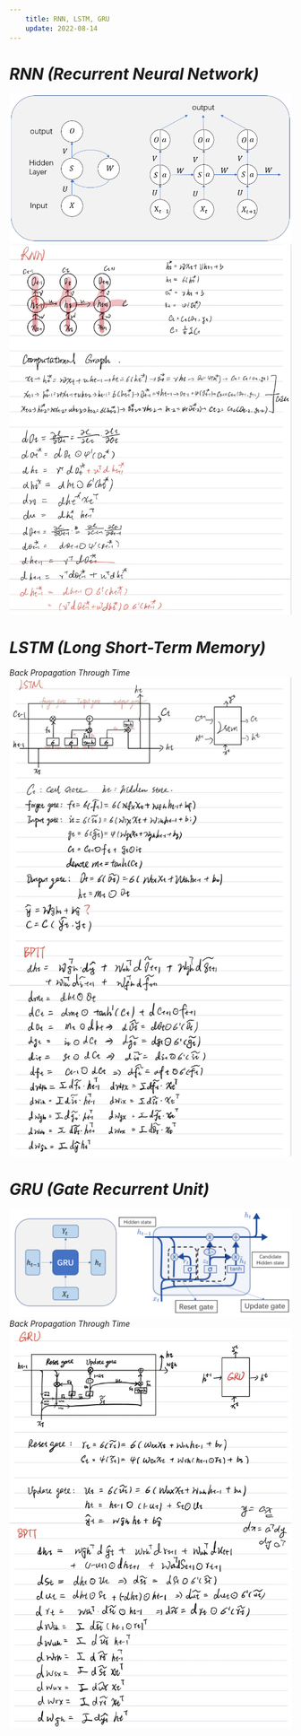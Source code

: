 ```yaml
---
    title: RNN, LSTM, GRU
    update: 2022-08-14
---
```


# *RNN (Recurrent Neural Network)*
![](images/rnn.png)
![](images/rnn-1.jpg)

# *LSTM (Long Short-Term Memory)*
*Back Propagation Through Time*
![](images/lstm.jpg)

# *GRU (Gate Recurrent Unit)*
![](images/gru.png)
*Back Propagation Through Time*
![](images/gru-1.jpg)

